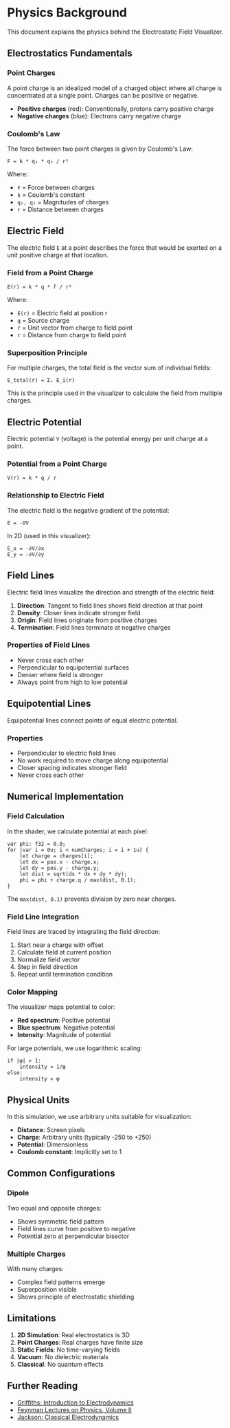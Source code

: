 # Physics Background

This document explains the physics behind the Electrostatic Field Visualizer.

## Electrostatics Fundamentals

### Point Charges

A point charge is an idealized model of a charged object where all charge is concentrated at a single point. Charges can be positive or negative.

- **Positive charges** (red): Conventionally, protons carry positive charge
- **Negative charges** (blue): Electrons carry negative charge

### Coulomb's Law

The force between two point charges is given by Coulomb's Law:

```
F = k * q₁ * q₂ / r²
```

Where:
- `F` = Force between charges
- `k` = Coulomb's constant
- `q₁, q₂` = Magnitudes of charges
- `r` = Distance between charges

## Electric Field

The electric field `E` at a point describes the force that would be exerted on a unit positive charge at that location.

### Field from a Point Charge

```
E(r) = k * q * r̂ / r²
```

Where:
- `E(r)` = Electric field at position r
- `q` = Source charge
- `r̂` = Unit vector from charge to field point
- `r` = Distance from charge to field point

### Superposition Principle

For multiple charges, the total field is the vector sum of individual fields:

```
E_total(r) = Σᵢ E_i(r)
```

This is the principle used in the visualizer to calculate the field from multiple charges.

## Electric Potential

Electric potential `V` (voltage) is the potential energy per unit charge at a point.

### Potential from a Point Charge

```
V(r) = k * q / r
```

### Relationship to Electric Field

The electric field is the negative gradient of the potential:

```
E = -∇V
```

In 2D (used in this visualizer):
```
E_x = -∂V/∂x
E_y = -∂V/∂y
```

## Field Lines

Electric field lines visualize the direction and strength of the electric field:

1. **Direction**: Tangent to field lines shows field direction at that point
2. **Density**: Closer lines indicate stronger field
3. **Origin**: Field lines originate from positive charges
4. **Termination**: Field lines terminate at negative charges

### Properties of Field Lines

- Never cross each other
- Perpendicular to equipotential surfaces
- Denser where field is stronger
- Always point from high to low potential

## Equipotential Lines

Equipotential lines connect points of equal electric potential.

### Properties

- Perpendicular to electric field lines
- No work required to move charge along equipotential
- Closer spacing indicates stronger field
- Never cross each other

## Numerical Implementation

### Field Calculation

In the shader, we calculate potential at each pixel:

```wgsl
var phi: f32 = 0.0;
for (var i = 0u; i < numCharges; i = i + 1u) {
    let charge = charges[i];
    let dx = pos.x - charge.x;
    let dy = pos.y - charge.y;
    let dist = sqrt(dx * dx + dy * dy);
    phi = phi + charge.q / max(dist, 0.1);
}
```

The `max(dist, 0.1)` prevents division by zero near charges.

### Field Line Integration

Field lines are traced by integrating the field direction:

1. Start near a charge with offset
2. Calculate field at current position
3. Normalize field vector
4. Step in field direction
5. Repeat until termination condition

### Color Mapping

The visualizer maps potential to color:

- **Red spectrum**: Positive potential
- **Blue spectrum**: Negative potential
- **Intensity**: Magnitude of potential

For large potentials, we use logarithmic scaling:
```
if |φ| > 1:
    intensity ∝ 1/φ
else:
    intensity ∝ φ
```

## Physical Units

In this simulation, we use arbitrary units suitable for visualization:

- **Distance**: Screen pixels
- **Charge**: Arbitrary units (typically -250 to +250)
- **Potential**: Dimensionless
- **Coulomb constant**: Implicitly set to 1

## Common Configurations

### Dipole

Two equal and opposite charges:
- Shows symmetric field pattern
- Field lines curve from positive to negative
- Potential zero at perpendicular bisector

### Multiple Charges

With many charges:
- Complex field patterns emerge
- Superposition visible
- Shows principle of electrostatic shielding

## Limitations

1. **2D Simulation**: Real electrostatics is 3D
2. **Point Charges**: Real charges have finite size
3. **Static Fields**: No time-varying fields
4. **Vacuum**: No dielectric materials
5. **Classical**: No quantum effects

## Further Reading

- [Griffiths: Introduction to Electrodynamics](https://en.wikipedia.org/wiki/Introduction_to_Electrodynamics)
- [Feynman Lectures on Physics, Volume II](https://www.feynmanlectures.caltech.edu/)
- [Jackson: Classical Electrodynamics](https://en.wikipedia.org/wiki/Classical_Electrodynamics_(book))
